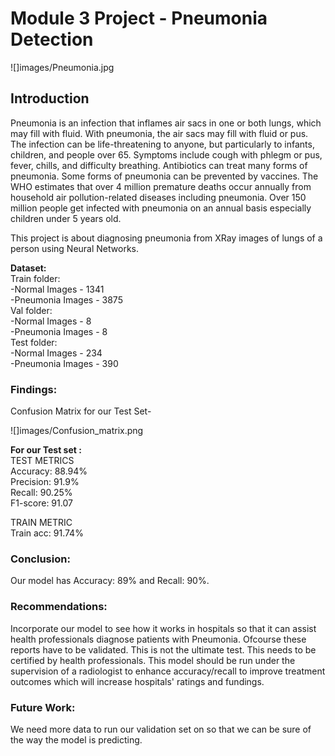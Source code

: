 # Module 3 Project - Pneumonia Detection

![]images/Pneumonia.jpg

## Introduction  
Pneumonia is an infection that inflames air sacs in one or both lungs, which may fill with fluid.
With pneumonia, the air sacs may fill with fluid or pus. The infection can be life-threatening to anyone, but particularly to infants, children, and people over 65.
Symptoms include cough with phlegm or pus, fever, chills, and difficulty breathing.
Antibiotics can treat many forms of pneumonia. Some forms of pneumonia can be prevented by vaccines.
The WHO estimates that over 4 million premature deaths occur annually from household air pollution-related diseases including pneumonia. Over 150 million people get infected with pneumonia on an annual basis especially children under 5 years old.  

This project is about diagnosing pneumonia from XRay images of lungs of a person using Neural Networks.

__Dataset:__    
Train folder:  
-Normal Images - 1341  
-Pneumonia Images - 3875  
Val folder:  
-Normal Images - 8  
-Pneumonia Images - 8  
Test folder:  
-Normal Images - 234  
-Pneumonia Images - 390

### Findings:

Confusion Matrix for our Test Set-

![]images/Confusion_matrix.png

__For our Test set :__  
TEST METRICS  
Accuracy: 88.94%  
Precision: 91.9%  
Recall: 90.25%  
F1-score: 91.07   

TRAIN METRIC  
Train acc: 91.74%  

### Conclusion:  
Our model has Accuracy: 89% and Recall: 90%.

### Recommendations:  
Incorporate our model to see how it works in hospitals so that it can assist health professionals diagnose patients with Pneumonia. Ofcourse these reports have to be validated. This is not the ultimate test. This needs to be certified by health professionals.
This model should be run under the supervision of a radiologist to enhance accuracy/recall to improve treatment outcomes which will increase hospitals' ratings and fundings.

### Future Work:
We need more data to run our validation set on so that we can be sure of the way the model is predicting.
